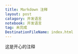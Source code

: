 ```yaml
---
title: Markdown 注释
layout: post
catagory: 开发语言
notebook: 开发语言
tag: 未完成
DestinationFileName: index.html
---
```


[comment]: <> (This is a comment, it will not be included)
[comment]: <> (in  the output file unless you use it in)
[comment]: <> (a reference style link.)
[//]: <> (This is also a comment.)
[//]: # (This may be the most platform independent comment)

[^_^]:
  这是开心的注释

[>_<]:
  抓狂注释

[>_>]:
  斜眼注释


[1]: https://www.jianshu.com/p/9be87e7e15bf
